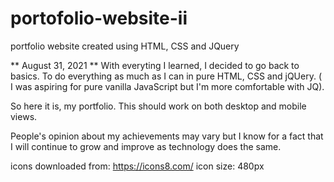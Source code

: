 # portofolio-website-ii
 portfolio website created using HTML, CSS and JQuery

 ** August 31, 2021 ** With everyting I learned, I decided to go back to basics. To do everything as much as I can in pure HTML, CSS and jQUery. ( I was aspiring for pure vanilla JavaScript but I'm more comfortable with JQ).

So here it is, my portfolio. This should work on both desktop and mobile views.

People's opinion about my achievements may vary but I know for a fact that I will continue to grow and improve as technology does the same.


icons downloaded from: https://icons8.com/
icon size: 480px